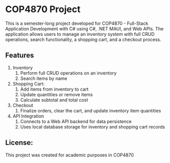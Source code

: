 # COP4870 Project

This is a semester-long project developed for COP4870 - Full-Stack Application Development with C# using C#, .NET MAUI, and Web APIs. 
The application allows users to manage an inventory system with full CRUD operations, search functionality, a shopping cart, and a checkout process.

## Features

1. Inventory
   1. Perform full CRUD operations on an inventory
   2. Search items by name
2. Shopping Cart:
   1. Add items from inventory to cart
   2. Update quantities or remove items
   3. Calculate subtotal and total cost
3. Checkout
   1. Finalize orders, clear the cart, and update inventory item quantities
4. API Integration
   1. Connects to a Web API backend for data persistence
   2. Uses local database storage for inventory and shopping cart records
  
## License:

This project was created for academic purposes in COP4870

